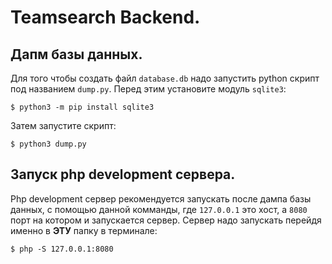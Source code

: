 # Teamsearch Backend.
## Дапм базы данных.

Для того чтобы создать файл `database.db` надо запустить python скрипт под названием `dump.py`. Перед этим установите модуль `sqlite3`: 
```
$ python3 -m pip install sqlite3
```
Затем запустите скрипт:
```
$ python3 dump.py
```

## Запуск php development сервера.

Php development сервер рекомендуется запускать после дампа базы данных, с помощью данной комманды, где `127.0.0.1` это хост, а `8080` порт на котором и запускается сервер. Сервер надо запускать перейдя именно в **ЭТУ** папку в терминале:
```
$ php -S 127.0.0.1:8080
```

